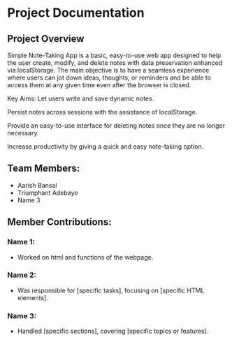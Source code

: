 # Project Documentation

## Project Overview

Simple Note-Taking App is a basic, easy-to-use web app designed to help the user create, modify, and delete notes with data preservation enhanced via localStorage. The main objective is to have a seamless experience where users can jot down ideas, thoughts, or reminders and be able to access them at any given time even after the browser is closed.

Key Aims:
Let users write and save dynamic notes.

Persist notes across sessions with the assistance of localStorage.

Provide an easy-to-use interface for deleting notes once they are no longer necessary.

Increase productivity by giving a quick and easy note-taking option.
## Team Members:

-   Aarish Bansal
-   Triumphant Adebayo
-   Name 3

## Member Contributions:

### Name 1:

-   Worked on html and functions of the webpage.

### Name 2:

-   Was responsible for [specific tasks], focusing on [specific HTML elements].

### Name 3:

-   Handled [specific sections], covering [specific topics or features].
